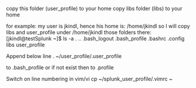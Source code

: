 copy this folder (user_profile) to your home
copy libs folder (libs) to your home

for example: 
my user is jkindl, hence his home is: /home/jkindl
so I will copy libs and user_profile under /home/jkindl those folders there:
[jkindl@testSplunk ~]$ ls -a
.  ..  .bash_logout  .bash_profile  .bashrc  .config  libs  user_profile

Append below line
. ~/user_profile/.user_profile

to .bash_profile or if not exist then to .profile

Switch on line numbering in vim/vi
cp ~/splunk_user_profile/.vimrc ~
